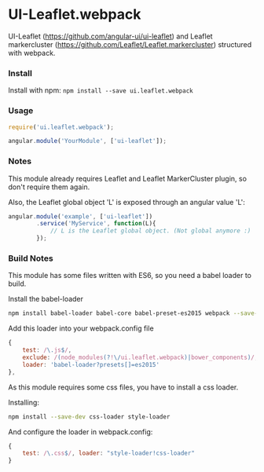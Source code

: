 UI-Leaflet.webpack
=====================

UI-Leaflet (https://github.com/angular-ui/ui-leaflet) and Leaflet markercluster (https://github.com/Leaflet/Leaflet.markercluster) structured with webpack.


### Install

Install with npm: `npm install --save ui.leaflet.webpack`

### Usage

```javascript
require('ui.leaflet.webpack');

angular.module('YourModule', ['ui-leaflet']);
```

### Notes
This module already requires Leaflet and Leaflet MarkerCluster plugin, so don't require them again. 

Also, the Leaflet global object 'L' is exposed through an angular value 'L':

```javascript
angular.module('example', ['ui-leaflet'])
        .service('MyService', function(L){
            // L is the Leaflet global object. (Not global anymore :)
        });
```

### Build Notes
This module has some files written with ES6, so you need a babel loader to build.

Install the babel-loader
```bash
npm install babel-loader babel-core babel-preset-es2015 webpack --save-dev
```

Add this loader into your webpack.config file
```javascript
{
    test: /\.js$/,
    exclude: /(node_modules(?!\/ui.leaflet.webpack)|bower_components)/,
    loader: 'babel-loader?presets[]=es2015'
},
```

As this module requires some css files, you have to install a css loader.

Installing:
```bash
npm install --save-dev css-loader style-loader  
```

And configure the loader in webpack.config:
```javascript
{ 
    test: /\.css$/, loader: "style-loader!css-loader" 
}
```